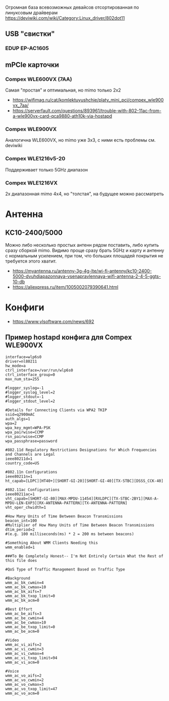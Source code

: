 

Огромная база всевозможных девайсов отсортированная по линуксовым драйверам https://deviwiki.com/wiki/Category:Linux_driver/802dot11

## USB "свистки"

### EDUP EP-AC1605

## mPCIe карточки

### Compex WLE600VX (7AA)

  Самая "простая" и оптимальная, но mimo только 2x2

 - https://wifimag.ru/cat/komlektuyushchie/platy_mini_pci/compex_wle900vx_7aa/
 - https://serverfault.com/questions/893961/trouble-with-802-11ac-from-a-wle900vx-card-qca9880-ath10k-via-hostapd

### Compex WLE900VX

  Аналогична WLE600VX, но mimo уже 3x3, с ними есть проблемы см. deviwiki

### Compex WLE1216v5-20

  Поддерживает только 5GHz диапазон

### Compex WLE1216VX

  2х диапазонная mimo 4x4, но "толстая", на будущее можно рассматреть

# Антенна

## KC10-2400/5000

  Можно либо несколько простых антенн рядом поставить, либо купить сразу сборкой mimo.
  Видимо проще сразу брать 5GHz и карту и антенну с нормальным усилением, при том, что больших площадей покрытия не требуется этого хватит.

- https://myantenna.ru/antenny-3g-4g-lte/wi-fi-antenny/kc10-2400-5000-dvuhdiapazonnaya-vsenapravlennaya-wifi-antenna-2-4-5-ggts-10-db
- https://aliexpress.ru/item/1005002079390641.html


# Конфиги

 - https://www.ylsoftware.com/news/692

## Пример hostapd конфига для Compex WLE900VX


```
interface=wlp6s0
driver=nl80211
hw_mode=a
ctrl_interface=/var/run/wlp6s0
ctrl_interface_group=0
max_num_sta=255

#logger_syslog=-1
#logger_syslog_level=2
#logger_stdout=-1
#logger_stdout_level=2

#Details for Connecting Clients via WPA2 TKIP
ssid=q2900mAC
auth_algs=1
wpa=2
wpa_key_mgmt=WPA-PSK
wpa_pairwise=CCMP
rsn_pairwise=CCMP
wpa_passphrase=password

#802.11d Regulatory Restrictions Designations for Which Frequencies and Channels are Legal
ieee80211d=1
country_code=US

#802.11n Configurations
ieee80211n=1
ht_capab=[LDPC][HT40+][SHORT-GI-20][SHORT-GI-40][TX-STBC][DSSS_CCK-40]

#802.11ac Configurations
ieee80211ac=1
vht_capab=[SHORT-GI-80][MAX-MPDU-11454][RXLDPC][TX-STBC-2BY1][MAX-A-MPDU-LEN-EXP3][RX-ANTENNA-PATTERN][TX-ANTENNA-PATTERN]
vht_oper_chwidth=1

#How Many Units of Time Between Beacon Transmissions
beacon_int=100
#Multiplier of How Many Units of Time Between Beacon Transmissions
dtim_period=2
#(e.g. 100 milliseconds(ms) * 2 = 200 ms between beacons)

#Something About WMM Clients Needing this
wmm_enabled=1

###To Be Completely Honest-- I'm Not Entirely Certain What the Rest of this file does

#QoS Type of Traffic Management Based on Traffic Type

#Background
wmm_ac_bk_cwmin=4
wmm_ac_bk_cwmax=10
wmm_ac_bk_aifs=7
wmm_ac_bk_txop_limit=0
wmm_ac_bk_acm=0

#Best Effort
wmm_ac_be_aifs=3
wmm_ac_be_cwmin=4
wmm_ac_be_cwmax=10
wmm_ac_be_txop_limit=0
wmm_ac_be_acm=0

#Video
wmm_ac_vi_aifs=2
wmm_ac_vi_cwmin=3
wmm_ac_vi_cwmax=4
wmm_ac_vi_txop_limit=94
wmm_ac_vi_acm=0

#Voice
wmm_ac_vo_aifs=2
wmm_ac_vo_cwmin=2
wmm_ac_vo_cwmax=3
wmm_ac_vo_txop_limit=47
wmm_ac_vo_acm=0
```
